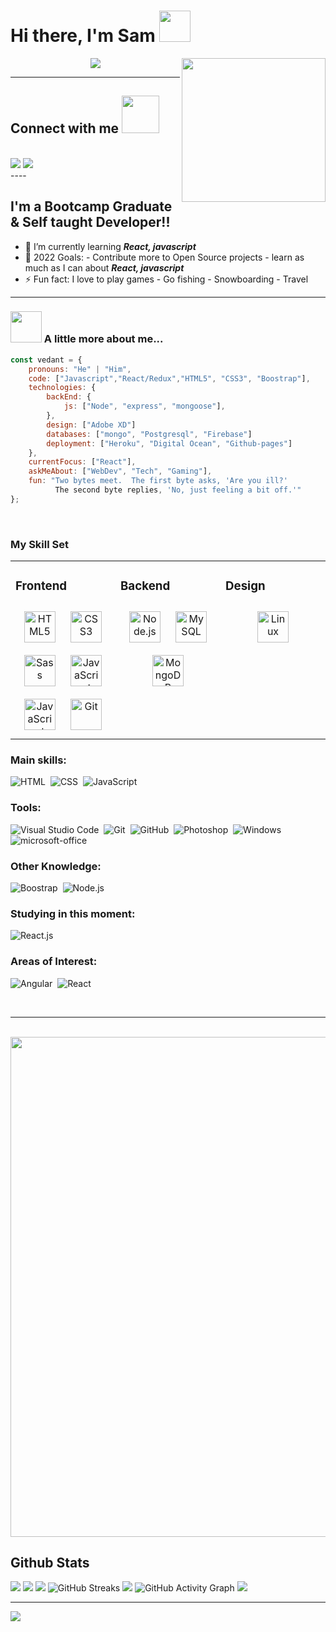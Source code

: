 # Hi there, I'm Sam <img src="https://media.giphy.com/media/12oufCB0MyZ1Go/giphy.gif" width="50">
<p align="center">
<img align="right" src="https://media.giphy.com/media/M9gbBd9nbDrOTu1Mqx/giphy.gif" width="230">
</p>

<p align="center">
<img src="https://readme-typing-svg.herokuapp.com?font=monospace&color=00ffd2&size=25&center=true&vCenter=true&lines=A+Passionate+Developer!;Creating+Beautiful+Websites;Passionate+Learner">
</p>

----
## Connect with me <img src="https://media.giphy.com/media/LnQjpWaON8nhr21vNW/giphy.gif" width="60">
<br>
<a href="https://www.linkedin.com/in/sambonfanti/"><img src="https://img.shields.io/badge/LinkedIn-0077B5?style=for-the-badge&logo=linkedin&logoColor=white"></a>
<a href="mailto:sammybonfanti@gmail.com"><img src="https://img.shields.io/badge/Gmail-D14836?style=for-the-badge&logo=gmail&logoColor=white"></a>
<!-- <a href="https://dev.to/envoy_"><img src="https://img.shields.io/badge/dev.to-0A0A0A?style=for-the-badge&logo=dev.to&logoColor=white"></a> -->

<br>
----
<br>

## I'm a Bootcamp Graduate & Self taught Developer!!

- 🌱 I’m currently learning ***React, javascript***
- 🥅 2022 Goals:
            - Contribute more to Open Source projects
            - learn as much as I can about ***React, javascript***
- ⚡ Fun fact: I love to play games - Go fishing - Snowboarding - Travel

----

### <img src="https://media.giphy.com/media/VgCDAzcKvsR6OM0uWg/giphy.gif" width="50"> A little more about me...

```javascript
const vedant = {
    pronouns: "He" | "Him",
    code: ["Javascript","React/Redux","HTML5", "CSS3", "Boostrap"],
    technologies: {
        backEnd: {
            js: ["Node", "express", "mongoose"],
        },
        design: ["Adobe XD"]
        databases: ["mongo", "Postgresql", "Firebase"]
        deployment: ["Heroku", "Digital Ocean", "Github-pages"]
    },
    currentFocus: ["React"],
    askMeAbout: ["WebDev", "Tech", "Gaming"],
    fun: "Two bytes meet.  The first byte asks, 'Are you ill?'
          The second byte replies, 'No, just feeling a bit off.'"
};
```
<br>


### My Skill Set
<table><tr><td valign="top" width="33%">

### Frontend
<div align="center">
<img style="margin: 10px" src="https://profilinator.rishav.dev/skills-assets/html5-original-wordmark.svg" alt="HTML5" height="50" />
<img style="margin: 10px" src="https://profilinator.rishav.dev/skills-assets/css3-original-wordmark.svg" alt="CSS3" height="50" />
<img style="margin: 10px" src="https://profilinator.rishav.dev/skills-assets/sass-original.svg" alt="Sass" height="50" />
<img style="margin: 10px" src="https://profilinator.rishav.dev/skills-assets/javascript-original.svg" alt="JavaScript" height="50" />
<img style="margin: 10px" src="https://profilinator.rishav.dev/skills-assets/react-original-wordmark.svg" alt="JavaScript" height="50" />
<img style="margin: 10px" src="https://profilinator.rishav.dev/skills-assets/git-scm-icon.svg" alt="Git" height="50" />
</div>

</td><td valign="top" width="33%">

### Backend
<div align="center">
<img style="margin: 10px" src="https://profilinator.rishav.dev/skills-assets/nodejs-original-wordmark.svg" alt="Node.js" height="50" />
<img style="margin: 10px" src="https://profilinator.rishav.dev/skills-assets/postgresql-original-wordmark.svg" alt="MySQL" height="50" />
<img style="margin: 10px" src="https://profilinator.rishav.dev/skills-assets/mongodb-original-wordmark.svg" alt="MongoDB" height="50" />
</div>

</td><td valign="top" width="33%">

### Design
<div align="center">
<img style="margin: 10px" src="https://download.logo.wine/logo/Adobe_XD/Adobe_XD-Logo.wine.png" alt="Linux" height="50" />
</div>

</td></tr></table>

### Main skills:

![HTML](https://img.shields.io/badge/-HTML-0D1117?style=for-the-badge&logo=html5&labelColor=0D1117)&nbsp;
![CSS](https://img.shields.io/badge/-CSS-0D1117?style=for-the-badge&logo=CSS3&logoColor=1572B6&labelColor=0D1117)&nbsp;
![JavaScript](https://img.shields.io/badge/-JavaScript-0D1117?style=for-the-badge&logo=javascript&labelColor=0D1117&textColor=0D1117)&nbsp;

### Tools:

![Visual Studio Code](https://img.shields.io/badge/-Visual%20Studio%20Code-0D1117?style=for-the-badge&logo=visual-studio-code&logoColor=007ACC&labelColor=0D1117)&nbsp;
![Git](https://img.shields.io/badge/-Git-0D1117?style=for-the-badge&logo=git&labelColor=0D1117)&nbsp;
![GitHub](https://img.shields.io/badge/-GitHub-0D1117?style=for-the-badge&logo=github&labelColor=0D1117)&nbsp;
![Photoshop](https://img.shields.io/badge/-Photoshop-0D1117?style=for-the-badge&logo=adobe-photoshop&labelColor=0D1117)&nbsp;
![Windows](https://img.shields.io/badge/-Windows-0D1117?style=for-the-badge&logo=windows&labelColor=0D1117)&nbsp;
![microsoft-office](https://img.shields.io/badge/-microsoft_office-0D1117?style=for-the-badge&logo=microsoft-office&labelColor=0D1117)&nbsp;

### Other Knowledge:

![Boostrap](https://img.shields.io/badge/-boostrap-0D1117?style=for-the-badge&logo=bootstrap&labelColor=0D1117)&nbsp;
![Node.js](https://img.shields.io/badge/-Node.js-0D1117?style=for-the-badge&logo=node.js&labelColor=0D1117)&nbsp;

### Studying in this moment: 
![React.js](https://img.shields.io/badge/-React.js-0D1117?style=for-the-badge&logo=react&labelColor=0D1117)&nbsp;

### Areas of Interest:
![Angular](https://img.shields.io/badge/-angular-0D1117?style=for-the-badge&logo=angular&labelColor=0D1117)&nbsp;
![React](https://img.shields.io/badge/-React-0D1117?style=for-the-badge&logo=react&labelColor=0D1117)&nbsp;


<br>

----

<br>

<img width=800 src="https://github-profile-trophy.vercel.app/?username=CodeMaster7&column=8&theme=gruvbox&no-frame=true"/>

## Github Stats
![](https://github-profile-summary-cards.vercel.app/api/cards/profile-details?username=CodeMaster7&theme=github_dark)
![](https://github-profile-summary-cards.vercel.app/api/cards/repos-per-language?username=CodeMaster7&theme=github_dark)
![](https://github-profile-summary-cards.vercel.app/api/cards/most-commit-language?username=CodeMaster7&theme=github_dark)
![GitHub Streaks](http://github-readme-streak-stats.herokuapp.com?user=CodeMaster7&theme=dracula&hide_border=true)
![](https://github-profile-summary-cards.vercel.app/api/cards/stats?username=CodeMaster7&theme=github_dark)
![GitHub Activity Graph](https://activity-graph.herokuapp.com/graph?username=CodeMaster7&theme=react-dark) 
![](https://github-profile-summary-cards.vercel.app/api/cards/productive-time?username=CodeMaster7&theme=github_dark)

----


<img src="https://i.ibb.co/0MZzJ2d/download.png" border="0">
